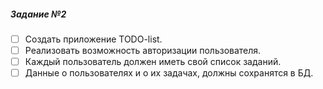 ##### Задание №2 

- [ ] Создать приложение TODO-list.
- [ ] Реализовать возможность авторизации пользователя.
- [ ] Каждый пользователь должен иметь свой список заданий.
- [ ] Данные о пользователях и о их задачах, должны сохранятся в БД. 
